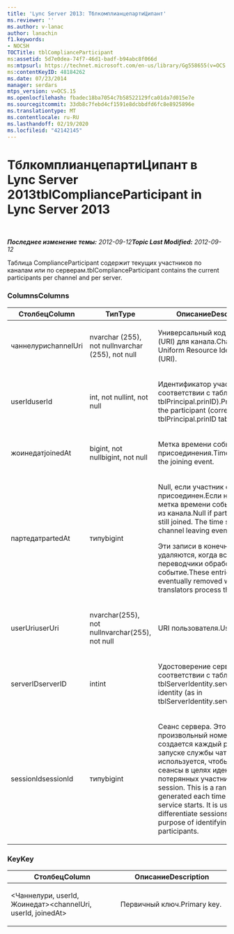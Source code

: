 ```yaml
---
title: 'Lync Server 2013: ТблкомплианцепартиЦипант'
ms.reviewer: ''
ms.author: v-lanac
author: lanachin
f1.keywords:
- NOCSH
TOCTitle: tblComplianceParticipant
ms:assetid: 5d7e0dea-74f7-46d1-badf-b94abc8f066d
ms:mtpsurl: https://technet.microsoft.com/en-us/library/Gg558655(v=OCS.15)
ms:contentKeyID: 48184262
ms.date: 07/23/2014
manager: serdars
mtps_version: v=OCS.15
ms.openlocfilehash: fbadec18ba7054c7b58522129fca01da7d015e7e
ms.sourcegitcommit: 33db8c7febd4cf1591e8dcbbdfd6fc8e8925896e
ms.translationtype: MT
ms.contentlocale: ru-RU
ms.lasthandoff: 02/19/2020
ms.locfileid: "42142145"
---
```

<div data-xmlns="http://www.w3.org/1999/xhtml">

<div class="topic" data-xmlns="http://www.w3.org/1999/xhtml" data-msxsl="urn:schemas-microsoft-com:xslt" data-cs="http://msdn.microsoft.com/">

<div data-asp="https://msdn2.microsoft.com/asp">

# <a name="tblcomplianceparticipant-in-lync-server-2013"></a><span data-ttu-id="900de-102">ТблкомплианцепартиЦипант в Lync Server 2013</span><span class="sxs-lookup"><span data-stu-id="900de-102">tblComplianceParticipant in Lync Server 2013</span></span>

</div>

<div id="mainSection">

<div id="mainBody">

<span> </span>

<span data-ttu-id="900de-103">_**Последнее изменение темы:** 2012-09-12_</span><span class="sxs-lookup"><span data-stu-id="900de-103">_**Topic Last Modified:** 2012-09-12_</span></span>

<span data-ttu-id="900de-104">Таблица ComplianceParticipant содержит текущих участников по каналам или по серверам.</span><span class="sxs-lookup"><span data-stu-id="900de-104">tblComplianceParticipant contains the current participants per channel and per server.</span></span>

### <a name="columns"></a><span data-ttu-id="900de-105">Columns</span><span class="sxs-lookup"><span data-stu-id="900de-105">Columns</span></span>

<table>
<colgroup>
<col style="width: 33%" />
<col style="width: 33%" />
<col style="width: 33%" />
</colgroup>
<thead>
<tr class="header">
<th><span data-ttu-id="900de-106">Столбец</span><span class="sxs-lookup"><span data-stu-id="900de-106">Column</span></span></th>
<th><span data-ttu-id="900de-107">Тип</span><span class="sxs-lookup"><span data-stu-id="900de-107">Type</span></span></th>
<th><span data-ttu-id="900de-108">Описание</span><span class="sxs-lookup"><span data-stu-id="900de-108">Description</span></span></th>
</tr>
</thead>
<tbody>
<tr class="odd">
<td><p><span data-ttu-id="900de-109">чаннелури</span><span class="sxs-lookup"><span data-stu-id="900de-109">channelUri</span></span></p></td>
<td><p><span data-ttu-id="900de-110">nvarchar (255), not null</span><span class="sxs-lookup"><span data-stu-id="900de-110">nvarchar (255), not null</span></span></p></td>
<td><p><span data-ttu-id="900de-111">Универсальный код ресурса (URI) для канала.</span><span class="sxs-lookup"><span data-stu-id="900de-111">Channel Uniform Resource Identifier (URI).</span></span></p></td>
</tr>
<tr class="even">
<td><p><span data-ttu-id="900de-112">userId</span><span class="sxs-lookup"><span data-stu-id="900de-112">userId</span></span></p></td>
<td><p><span data-ttu-id="900de-113">int, not null</span><span class="sxs-lookup"><span data-stu-id="900de-113">int, not null</span></span></p></td>
<td><p><span data-ttu-id="900de-114">Идентификатор участника (в соответствии с таблицей tblPrincipal.prinID).</span><span class="sxs-lookup"><span data-stu-id="900de-114">Principal ID of the participant (corresponding to tblPrincipal.prinID table).</span></span></p></td>
</tr>
<tr class="odd">
<td><p><span data-ttu-id="900de-115">жоинедат</span><span class="sxs-lookup"><span data-stu-id="900de-115">joinedAt</span></span></p></td>
<td><p><span data-ttu-id="900de-116">bigint, not null</span><span class="sxs-lookup"><span data-stu-id="900de-116">bigint, not null</span></span></p></td>
<td><p><span data-ttu-id="900de-117">Метка времени события присоединения.</span><span class="sxs-lookup"><span data-stu-id="900de-117">Time stamp of the joining event.</span></span></p></td>
</tr>
<tr class="even">
<td><p><span data-ttu-id="900de-118">партедат</span><span class="sxs-lookup"><span data-stu-id="900de-118">partedAt</span></span></p></td>
<td><p><span data-ttu-id="900de-119">типу</span><span class="sxs-lookup"><span data-stu-id="900de-119">bigint</span></span></p></td>
<td><p><span data-ttu-id="900de-p101">Null, если участник еще присоединен.Если не null, то метка времени события выхода из канала.</span><span class="sxs-lookup"><span data-stu-id="900de-p101">Null if participant is still joined. The time stamp of the channel leaving event if not null.</span></span></p>
<p><span data-ttu-id="900de-122">Эти записи в конечном итоге удаляются, когда все переводчики обработают событие.</span><span class="sxs-lookup"><span data-stu-id="900de-122">These entries are eventually removed when all translators process the event.</span></span></p></td>
</tr>
<tr class="odd">
<td><p><span data-ttu-id="900de-123">userUri</span><span class="sxs-lookup"><span data-stu-id="900de-123">userUri</span></span></p></td>
<td><p><span data-ttu-id="900de-124">nvarchar(255), not null</span><span class="sxs-lookup"><span data-stu-id="900de-124">nvarchar(255), not null</span></span></p></td>
<td><p><span data-ttu-id="900de-125">URI пользователя.</span><span class="sxs-lookup"><span data-stu-id="900de-125">User URI.</span></span></p></td>
</tr>
<tr class="even">
<td><p><span data-ttu-id="900de-126">serverID</span><span class="sxs-lookup"><span data-stu-id="900de-126">serverID</span></span></p></td>
<td><p><span data-ttu-id="900de-127">int</span><span class="sxs-lookup"><span data-stu-id="900de-127">int</span></span></p></td>
<td><p><span data-ttu-id="900de-128">Удостоверение сервера (в соответствии с таблицей tblServerIdentity.serverID).</span><span class="sxs-lookup"><span data-stu-id="900de-128">Server identity (as in tblServerIdentity.serverID table).</span></span></p></td>
</tr>
<tr class="odd">
<td><p><span data-ttu-id="900de-129">sessionId</span><span class="sxs-lookup"><span data-stu-id="900de-129">sessionId</span></span></p></td>
<td><p><span data-ttu-id="900de-130">типу</span><span class="sxs-lookup"><span data-stu-id="900de-130">bigint</span></span></p></td>
<td><p><span data-ttu-id="900de-p102">Сеанс сервера. Это произвольный номер, который создается каждый раз при запуске службы чата. Он используется, чтобы различать сеансы в целях идентификации потерянных участников.</span><span class="sxs-lookup"><span data-stu-id="900de-p102">Server session. This is a random number generated each time a Chat service starts. It is used to differentiate sessions for the purpose of identifying orphaned participants.</span></span></p></td>
</tr>
</tbody>
</table>


### <a name="key"></a><span data-ttu-id="900de-134">Key</span><span class="sxs-lookup"><span data-stu-id="900de-134">Key</span></span>

<table>
<colgroup>
<col style="width: 50%" />
<col style="width: 50%" />
</colgroup>
<thead>
<tr class="header">
<th><span data-ttu-id="900de-135">Столбец</span><span class="sxs-lookup"><span data-stu-id="900de-135">Column</span></span></th>
<th><span data-ttu-id="900de-136">Описание</span><span class="sxs-lookup"><span data-stu-id="900de-136">Description</span></span></th>
</tr>
</thead>
<tbody>
<tr class="odd">
<td><p><span data-ttu-id="900de-137">&lt;Чаннелури, userId, Жоинедат&gt;</span><span class="sxs-lookup"><span data-stu-id="900de-137">&lt;channelUri, userId, joinedAt&gt;</span></span></p></td>
<td><p><span data-ttu-id="900de-138">Первичный ключ.</span><span class="sxs-lookup"><span data-stu-id="900de-138">Primary key.</span></span></p></td>
</tr>
</tbody>
</table>


</div>

<span> </span>

</div>

</div>

</div>


